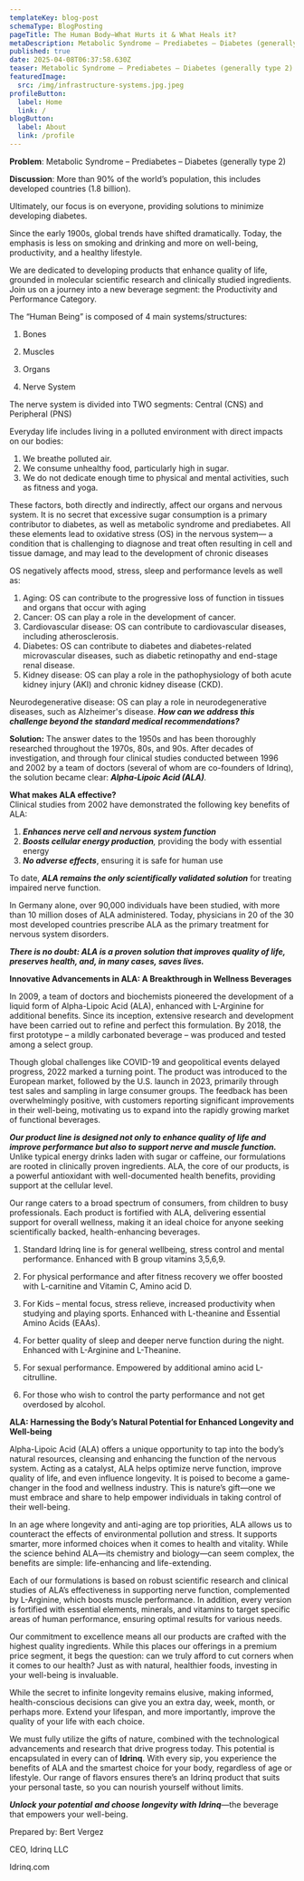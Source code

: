 ```yaml
---
templateKey: blog-post
schemaType: BlogPosting
pageTitle: The Human Body—What Hurts it & What Heals it?
metaDescription: Metabolic Syndrome – Prediabetes – Diabetes (generally type 2)
published: true
date: 2025-04-08T06:37:58.630Z
teaser: Metabolic Syndrome – Prediabetes – Diabetes (generally type 2)
featuredImage:
  src: /img/infrastructure-systems.jpg.jpeg
profileButton:
  label: Home
  link: /
blogButton:
  label: About
  link: /profile
---
```

**Problem**: Metabolic Syndrome – Prediabetes – Diabetes (generally type 2)

**Discussion**: More than 90% of the world’s population, this includes developed countries (1.8 billion).

Ultimately, our focus is on everyone, providing solutions to minimize developing diabetes.

Since the early 1900s, global trends have shifted dramatically. Today, the emphasis is less on smoking and drinking and more on well-being, productivity, and a healthy lifestyle.

We are dedicated to developing products that enhance quality of life, grounded in molecular scientific research and clinically studied ingredients. Join us on a journey into a new beverage segment: the Productivity and Performance Category.

The “Human Being” is composed of 4 main systems/structures:

1. Bones

2. Muscles

3. Organs

4. Nerve System

The nerve system is divided into TWO segments: Central (CNS) and Peripheral (PNS)

Everyday life includes living in a polluted environment with direct impacts on our bodies:

1. We breathe polluted air.
2. We consume unhealthy food, particularly high in sugar.
3. We do not dedicate enough time to physical and mental activities, such as fitness and yoga.



These factors, both directly and indirectly, affect our organs and nervous system. It is no secret that excessive sugar consumption is a primary contributor to diabetes, as well as metabolic syndrome and prediabetes. All these elements lead to oxidative stress (OS) in the nervous system— a condition that is challenging to diagnose and treat often resulting in cell and tissue damage, and may lead to the development of chronic diseases

OS negatively affects mood, stress, sleep and performance levels as well as:

1. Aging: OS can contribute to the progressive loss of function in tissues and organs that occur with aging
2. Cancer: OS can play a role in the development of cancer.
3. Cardiovascular disease: OS can contribute to cardiovascular diseases, including atherosclerosis.
4. Diabetes: OS can contribute to diabetes and diabetes-related microvascular diseases, such as diabetic retinopathy and end-stage renal disease.
5. Kidney disease: OS can play a role in the pathophysiology of both acute kidney injury (AKI) and chronic kidney disease (CKD).

Neurodegenerative disease: OS can play a role in neurodegenerative diseases, such as Alzheimer's disease. ***How can we address this challenge beyond the standard medical recommendations?***

**Solution:** The answer dates to the 1950s and has been thoroughly researched throughout the 1970s, 80s, and 90s. After decades of investigation, and through four clinical studies conducted between 1996 and 2002 by a team of doctors (several of whom are co-founders of Idrinq), the solution became clear: ***Alpha-Lipoic Acid (ALA)**.*

**What makes ALA effective?**\
Clinical studies from 2002 have demonstrated the following key benefits of ALA:

1. ***Enhances nerve cell and nervous system function***
2. ***Boosts cellular energy production**,* providing the body with essential energy
3. ***No adverse effects***, ensuring it is safe for human use

To date, ***ALA remains the only scientifically validated solution*** for treating impaired nerve function.

In Germany alone, over 90,000 individuals have been studied, with more than 10 million doses of ALA administered. Today, physicians in 20 of the 30 most developed countries prescribe ALA as the primary treatment for nervous system disorders.

***There is no doubt: ALA is a proven solution that improves quality of life, preserves health, and, in many cases, saves lives.***

**Innovative Advancements in ALA: A Breakthrough in Wellness Beverages**

In 2009, a team of doctors and biochemists pioneered the development of a liquid form of Alpha-Lipoic Acid (ALA), enhanced with L-Arginine for additional benefits. Since its inception, extensive research and development have been carried out to refine and perfect this formulation. By 2018, the first prototype – a mildly carbonated beverage – was produced and tested among a select group.

Though global challenges like COVID-19 and geopolitical events delayed progress, 2022 marked a turning point. The product was introduced to the European market, followed by the U.S. launch in 2023, primarily through test sales and sampling in large consumer groups. The feedback has been overwhelmingly positive, with customers reporting significant improvements in their well-being, motivating us to expand into the rapidly growing market of functional beverages.

***Our product line is designed not only to enhance quality of life and improve performance but also to support nerve and muscle function.*** Unlike typical energy drinks laden with sugar or caffeine, our formulations are rooted in clinically proven ingredients. ALA, the core of our products, is a powerful antioxidant with well-documented health benefits, providing support at the cellular level.

Our range caters to a broad spectrum of consumers, from children to busy professionals. Each product is fortified with ALA, delivering essential support for overall wellness, making it an ideal choice for anyone seeking scientifically backed, health-enhancing beverages.

1. Standard Idrinq line is for general wellbeing, stress control and mental performance. Enhanced with B group vitamins 3,5,6,9.

2. For physical performance and after fitness recovery we offer boosted with L-carnitine and Vitamin C, Amino acid D.



3. For Kids – mental focus, stress relieve, increased productivity when studying and playing sports. Enhanced with L-theanine and Essential Amino Acids (EAAs).



4. For better quality of sleep and deeper nerve function during the night. Enhanced with L-Arginine and L-Theanine.



5. For sexual performance. Empowered by additional amino acid L-citrulline.

6. For those who wish to control the party performance and not get overdosed by alcohol.



**ALA: Harnessing the Body’s Natural Potential for Enhanced Longevity and Well-being**

Alpha-Lipoic Acid (ALA) offers a unique opportunity to tap into the body’s natural resources, cleansing and enhancing the function of the nervous system. Acting as a catalyst, ALA helps optimize nerve function, improve quality of life, and even influence longevity. It is poised to become a game-changer in the food and wellness industry. This is nature’s gift—one we must embrace and share to help empower individuals in taking control of their well-being.

In an age where longevity and anti-aging are top priorities, ALA allows us to counteract the effects of environmental pollution and stress. It supports smarter, more informed choices when it comes to health and vitality. While the science behind ALA—its chemistry and biology—can seem complex, the benefits are simple: life-enhancing and life-extending.

Each of our formulations is based on robust scientific research and clinical studies of ALA’s effectiveness in supporting nerve function, complemented by L-Arginine, which boosts muscle performance. In addition, every version is fortified with essential elements, minerals, and vitamins to target specific areas of human performance, ensuring optimal results for various needs.

Our commitment to excellence means all our products are crafted with the highest quality ingredients. While this places our offerings in a premium price segment, it begs the question: can we truly afford to cut corners when it comes to our health? Just as with natural, healthier foods, investing in your well-being is invaluable.

While the secret to infinite longevity remains elusive, making informed, health-conscious decisions can give you an extra day, week, month, or perhaps more. Extend your lifespan, and more importantly, improve the quality of your life with each choice.

We must fully utilize the gifts of nature, combined with the technological advancements and research that drive progress today. This potential is encapsulated in every can of **Idrinq**. With every sip, you experience the benefits of ALA and the smartest choice for your body, regardless of age or lifestyle. Our range of flavors ensures there’s an Idrinq product that suits your personal taste, so you can nourish yourself without limits.

***Unlock your potential** **and choose longevity with** **Idrinq***—the beverage that empowers your well-being.



Prepared by: Bert Vergez

CEO, Idrinq LLC

Idrinq.com
